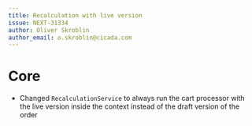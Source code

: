 ```yaml
---
title: Recalculation with live version
issue: NEXT-31334
author: Oliver Skroblin
author_email: o.skroblin@cicada.com
---
```


# Core
* Changed `RecalculationService` to always run the cart processor with the live version inside the context instead of the draft version of the order

